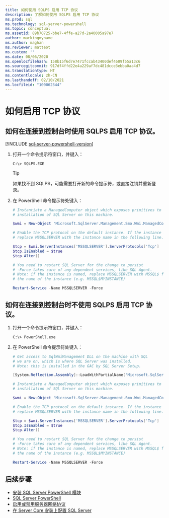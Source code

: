 ```yaml
---
title: 如何使用 SQLPS 启用 TCP 协议
description: 了解如何使用 SQLPS 启用 TCP 协议
ms.prod: sql
ms.technology: sql-server-powershell
ms.topic: conceptual
ms.assetid: 89b70725-bbe7-4ffe-a27d-2a40005a97e7
author: markingmyname
ms.author: maghan
ms.reviewer: matteot
ms.custom: ''
ms.date: 08/06/2020
ms.openlocfilehash: 158b15f6d7e7471fccab43400def4609f55a13c6
ms.sourcegitcommit: 917df4ffd22e4a229af7dc481dcce3ebba0aa4d7
ms.translationtype: HT
ms.contentlocale: zh-CN
ms.lasthandoff: 02/10/2021
ms.locfileid: "100062344"
---
```

# <a name="how-to-enable-the-tcp-protocol"></a>如何启用 TCP 协议

## <a name="how-to-enable-the-tcp-protocol-when-connected-to-the-console-with-sqlps"></a>如何在连接到控制台时使用 SQLPS 启用 TCP 协议。

[!INCLUDE [sql-server-powershell-version](../includes/sql-server-powershell-version.md)]

1. 打开一个命令提示符窗口，并键入：

    ```console
    C:\> SQLPS.EXE
    ```

    > [!TIP]
    > 如果找不到 SQLPS，可能需要打开新的命令提示符，或直接注销并重新登录。

2. 在 PowerShell 命令提示符处键入：

    ```powershell
    # Instantiate a ManagedComputer object which exposes primitives to control the
    # installation of SQL Server on this machine.

    $wmi = New-Object 'Microsoft.SqlServer.Management.Smo.Wmi.ManagedComputer' localhost

    # Enable the TCP protocol on the default instance. If the instance is named, 
    # replace MSSQLSERVER with the instance name in the following line.

    $tcp = $wmi.ServerInstances['MSSQLSERVER'].ServerProtocols['Tcp']
    $tcp.IsEnabled = $true  
    $tcp.Alter()  

    # You need to restart SQL Server for the change to persist
    # -Force takes care of any dependent services, like SQL Agent.
    # Note: if the instance is named, replace MSSQLSERVER with MSSQL$ followed by
    # the name of the instance (e.g. MSSQL$MYINSTANCE)

    Restart-Service -Name MSSQLSERVER -Force
    ```

## <a name="how-to-enable-the-tcp-protocol-when-connected-to-the-console-not-using-sqlps"></a>如何在连接到控制台时不使用 SQLPS 启用 TCP 协议。

1. 打开一个命令提示符窗口，并键入：

    ```console
    C:\> PowerShell.exe
    ```

2. 在 PowerShell 命令提示符处键入：

    ```powershell
    # Get access to SqlWmiManagement DLL on the machine with SQL
    # we are on, which is where SQL Server was installed.
    # Note: this is installed in the GAC by SQL Server Setup.

    [System.Reflection.Assembly]::LoadWithPartialName('Microsoft.SqlServer.SqlWmiManagement')

    # Instantiate a ManagedComputer object which exposes primitives to control the
    # installation of SQL Server on this machine.

    $wmi = New-Object 'Microsoft.SqlServer.Management.Smo.Wmi.ManagedComputer' localhost

    # Enable the TCP protocol on the default instance. If the instance is named, 
    # replace MSSQLSERVER with the instance name in the following line.

    $tcp = $wmi.ServerInstances['MSSQLSERVER'].ServerProtocols['Tcp']
    $tcp.IsEnabled = $true  
    $tcp.Alter()  

    # You need to restart SQL Server for the change to persist
    # -Force takes care of any dependent services, like SQL Agent.
    # Note: if the instance is named, replace MSSQLSERVER with MSSQL$ followed by
    # the name of the instance (e.g. MSSQL$MYINSTANCE)

    Restart-Service -Name MSSQLSERVER -Force
    ```

## <a name="next-steps"></a>后续步骤

- [安装 SQL Server PowerShell 模块](download-sql-server-ps-module.md)
- [SQL Server PowerShell](sql-server-powershell.md)
- [启用或禁用服务器网络协议](../database-engine/configure-windows/enable-or-disable-a-server-network-protocol.md)
- [在 Server Core 安装上配置 SQL Server](../database-engine/install-windows/configure-sql-server-on-a-server-core-installation.md)
